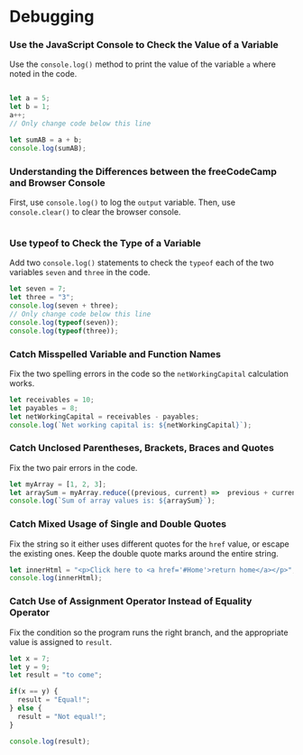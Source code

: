 # Debugging

### Use the JavaScript Console to Check the Value of a Variable

Use the ```console.log()``` method to print the value of the variable ```a``` where noted in the code.

```javascript

let a = 5;
let b = 1;
a++;
// Only change code below this line

let sumAB = a + b;
console.log(sumAB);
```

### Understanding the Differences between the freeCodeCamp and Browser Console

First, use ```console.log()``` to log the ```output``` variable. Then, use ```console.clear()``` to clear the browser console.

```javascript 


```

### Use typeof to Check the Type of a Variable

Add two ```console.log()``` statements to check the ```typeof``` each of the two variables ```seven``` and ```three``` in the code.

```javascript
let seven = 7;
let three = "3";
console.log(seven + three);
// Only change code below this line
console.log(typeof(seven));
console.log(typeof(three));
```

### Catch Misspelled Variable and Function Names

Fix the two spelling errors in the code so the ```netWorkingCapital``` calculation works.

```javascript
let receivables = 10;
let payables = 8;
let netWorkingCapital = receivables - payables;
console.log(`Net working capital is: ${netWorkingCapital}`);
```

### Catch Unclosed Parentheses, Brackets, Braces and Quotes

Fix the two pair errors in the code.

```javascript
let myArray = [1, 2, 3];
let arraySum = myArray.reduce((previous, current) =>  previous + current);
console.log(`Sum of array values is: ${arraySum}`);
```

### Catch Mixed Usage of Single and Double Quotes

Fix the string so it either uses different quotes for the ```href``` value, or escape the existing ones. Keep the double quote marks around the entire string.

```javascript
let innerHtml = "<p>Click here to <a href='#Home'>return home</a></p>";
console.log(innerHtml);
```

### Catch Use of Assignment Operator Instead of Equality Operator

Fix the condition so the program runs the right branch, and the appropriate value is assigned to ```result```.

```javascript
let x = 7;
let y = 9;
let result = "to come";

if(x == y) {
  result = "Equal!";
} else {
  result = "Not equal!";
}

console.log(result);
```

